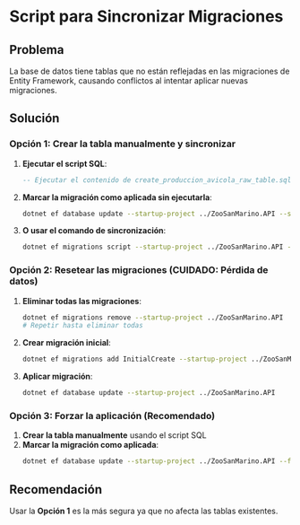 # Script para Sincronizar Migraciones

## Problema
La base de datos tiene tablas que no están reflejadas en las migraciones de Entity Framework, causando conflictos al intentar aplicar nuevas migraciones.

## Solución

### Opción 1: Crear la tabla manualmente y sincronizar

1. **Ejecutar el script SQL**:
   ```sql
   -- Ejecutar el contenido de create_produccion_avicola_raw_table.sql en tu base de datos
   ```

2. **Marcar la migración como aplicada sin ejecutarla**:
   ```bash
   dotnet ef database update --startup-project ../ZooSanMarino.API --script
   ```

3. **O usar el comando de sincronización**:
   ```bash
   dotnet ef migrations script --startup-project ../ZooSanMarino.API --output migration_script.sql
   ```

### Opción 2: Resetear las migraciones (CUIDADO: Pérdida de datos)

1. **Eliminar todas las migraciones**:
   ```bash
   dotnet ef migrations remove --startup-project ../ZooSanMarino.API
   # Repetir hasta eliminar todas
   ```

2. **Crear migración inicial**:
   ```bash
   dotnet ef migrations add InitialCreate --startup-project ../ZooSanMarino.API
   ```

3. **Aplicar migración**:
   ```bash
   dotnet ef database update --startup-project ../ZooSanMarino.API
   ```

### Opción 3: Forzar la aplicación (Recomendado)

1. **Crear la tabla manualmente** usando el script SQL
2. **Marcar la migración como aplicada**:
   ```bash
   dotnet ef database update --startup-project ../ZooSanMarino.API --force
   ```

## Recomendación
Usar la **Opción 1** es la más segura ya que no afecta las tablas existentes.

